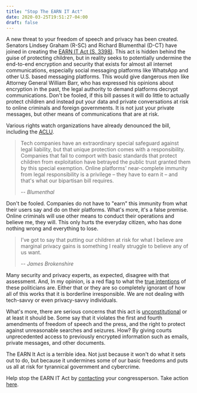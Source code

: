 ```yaml
---
title: "Stop The EARN IT Act"
date: 2020-03-25T19:51:27-04:00
draft: false
---
```


A new threat to your freedom of speech and privacy has been created. Senators Lindsey Graham (R-SC) and Richard Blumenthal (D-CT) have joined in creating the [EARN IT Act (S. 3398)](https://www.congress.gov/bill/115th-congress/senate-bill/3398). This act is hidden behind the guise of protecting children, but in reality seeks to potentially undermine the end-to-end encryption and security that exists for almost all internet communications, especially social messaging platforms like WhatsApp and other U.S. based messaging platforms. This would give dangerous men like Attorney General William Barr, who has expressed his opinions about encryption in the past, the legal authority to demand platforms decrypt communications. Don't be fooled, if this bill passes it will do little to actually protect children and instead put your data and private conversations at risk to online criminals and foreign governments. It is not just your private messages, but other means of communications that are at risk. 

Various rights watch organizations have already denounced the bill, including the [ACLU](https://www.aclu.org/press-releases/aclu-afp-comment-earn-it-act). 

> Tech companies have an extraordinary special safeguard against legal liability, but that unique protection comes with a responsibility. Companies that fail to comport with basic standards that protect children from exploitation have betrayed the public trust granted them by this special exemption. Online platforms' near-complete immunity from legal responsibility is a privilege – they have to earn it – and that's what our bipartisan bill requires.
>
> -- <cite>Blumenthal</cite>

Don't be fooled. Companies do not have to "earn" this immunity from what their users say and do on their platforms. What's more, it's a false premise. Online criminals will use other means to conduct their operations and believe me, they will. This only hurts the everyday citizen, who has done nothing wrong and everything to lose.


> I’ve got to say that putting our children at risk for what I believe are marginal privacy gains is something I really struggle to believe any of us want.
>
> -- <cite>James Brokenshire</cite>

Many security and privacy experts, as expected, disagree with that assessment. And, In my opinion, is a red flag to what the [true intentions](wired.com/story/earn-it-act-sneak-attack-on-encryption/) of these politicians are. Either that or they are so completely ignorant of how all of this works that it is borderline irresponsible. We are not dealing with tech-savvy or even privacy-savvy individuals.

What's more, there are serious concerns that this act is [unconstitutional](https://cyberlaw.stanford.edu/blog/2020/03/earn-it-act-unconstitutional-fourth-amendment) or at least it should be. Some say that it violates the first and fourth amendments of freedom of speech and the press, and the right to protect against unreasonable searches and seizures. How? By giving courts unprecedented access to previously encrypted information such as emails, private messages, and other documents.

The EARN It Act is a terrible idea. Not just because it won't do what it sets out to do, but because it undermines some of our basic freedoms and puts us all at risk for tyrannical government and cybercrime.

Help stop the EARN IT Act by [contacting](https://act.eff.org/action/protect-our-speech-and-security-online-reject-the-graham-blumenthal-bill) your congressperson. Take action [here](https://act.eff.org/action/protect-our-speech-and-security-online-reject-the-graham-blumenthal-bill).
